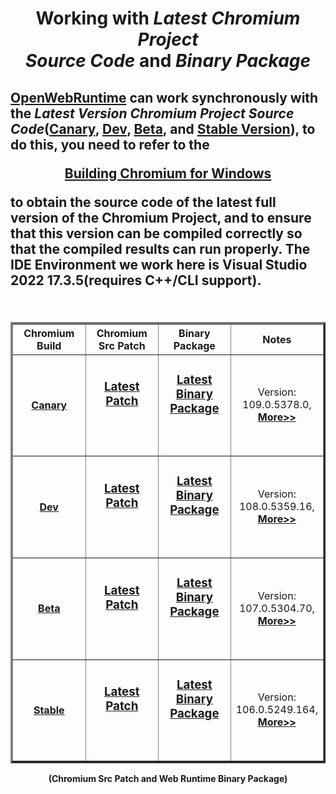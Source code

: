 
<h1 align=center>
Working with <i>Latest Chromium Project <br/>Source Code</i> and <i>Binary Package</i>
</h1>
<h2  align=left>
<p>

[OpenWebRuntime](https://github.com/TangramDev/OpenWebRunTime) can work synchronously with the <i>Latest Version Chromium Project Source Code</i>([Canary](https://github.com/TangramDev/WebRT_Chromium_Canary), [Dev](https://github.com/TangramDev/WebRT_Chromium_Dev), [Beta](https://github.com/TangramDev/WebRT_Chromium_Beta), and [Stable Version](https://github.com/TangramDev/WebRT_Chromium_Stable)), to do this, you need to refer to the 
<div align=center>

[**Building Chromium for Windows**](https://chromium.googlesource.com/chromium/src/+/main/docs/windows_build_instructions.md)</div>

to obtain the source code of the latest full version of the Chromium Project, and to ensure that this version can be compiled correctly so that the compiled results can run properly. The IDE Environment we work here is Visual Studio 2022 17.3.5(requires C++/CLI support).</p>
<div align=right>
</h2>

<center>
        <table border="3" cellpadding="3" align=center>
            <thead>
                <tr>
                    <th width="25%"> <strong>Chromium Build</strong>
                    <th width="25%"> <strong>Chromium Src Patch</strong>
                    <th width="25%"> <strong>Binary Package</strong>
                    <th> <strong>Notes</strong>
               </tr>            
	<tbody>
                <tr>
                    <td width="75">
                        <h4 align=center>
				
[Canary](https://github.com/TangramDev/WebRT_Chromium_Canary)
			</h4>
                    </td>
                    <td width="25%">
                        <h3 align=center><p>
			
[**Latest Patch**](https://github.com/TangramDev/WebRT_Chromium_Canary/archive/refs/heads/main.zip)</p>			
		     </h3>
                    </td>
                    <td width="300">
                        <h3 align=center><p>
			
[**Latest Binary Package**](https://github.com/TangramDev/WebRT_Chromium_Canary/releases/download/v109.0.5377.1/webrt_109.0.5378.0.7z)</p>			
		     </h3>
                    </td>
                    <td  align=center>
		        Version: 109.0.5378.0, [**More>>**](https://github.com/TangramDev/WebRT_Chromium_Canary/releases)
                    </td>
                <tr>
                    <td width="75">
                        <h4 align=center>
				
[Dev](https://github.com/TangramDev/WebRT_Chromium_Dev)
			</h4>
                    </td>
                    <td width="25%">
                        <h3 align=center><p>
			
[**Latest Patch**](https://github.com/TangramDev/WebRT_Chromium_Dev/archive/refs/heads/main.zip)</p>			
		     </h3>
                    </td>
                    <td width="300">
                        <h3 align=center><p>
			
[**Latest Binary Package**](https://github.com/TangramDev/WebRT_Chromium_Dev/releases/download/v108.0.5359.13/webrt_108.0.5359.16.7z)</p>			
		     </h3>
                    </td>
                    <td  align=center>
		        Version: 108.0.5359.16, [**More>>**](https://github.com/TangramDev/WebRT_Chromium_Dev/releases)
                    </td>
		<tr>
                    <td width="75">
                        <h4 align=center>
				
[Beta](https://github.com/TangramDev/WebRT_Chromium_Beta)
			</h4>
                    </td>
                    <td width="25%">
                        <h3 align=center><p>
			
[**Latest Patch**](https://github.com/TangramDev/WebRT_Chromium_Beta/archive/refs/heads/main.zip)</p>			
		     </h3>
                    </td>
		    <td width="300">
                        <h3 align=center><p>
			
[**Latest Binary Package**](https://github.com/TangramDev/WebRT_Chromium_Beta/releases/download/v107.0.5304.67/webrt_107.0.5304.70.7z)</p>			
		     </h3>
                    </td>
                    <td  align=center>
		        Version: 107.0.5304.70, [**More>>**](https://github.com/TangramDev/WebRT_Chromium_Beta/releases)
                    </td>
                <tr>
                    <td width="75">
                        <h4 align=center>
				
[Stable](https://github.com/TangramDev/WebRT_Chromium_Stable)
			</h4>
                    </td>
                    <td width="25%">
                        <h3 align=center><p>
			
[**Latest Patch**](https://github.com/TangramDev/WebRT_Chromium_Stable/archive/refs/heads/main.zip)</p>			
		     </h3>
                    </td>
                    <td width="300">
                        <h3 align=center><p>
			
[**Latest Binary Package**](https://github.com/TangramDev/WebRT_Chromium_Stable/releases/download/v106.0.5249.159/webrt_106.0.5249.164.7z)</p>		
		     </h3>
                    </td>
                    <td  align=center>
		        Version: 106.0.5249.164, [**More>>**](https://github.com/TangramDev/WebRT_Chromium_Stable/releases)
                    </td>
		</tbody>	  
        </table>
</center>
<div align=center>

**(Chromium Src Patch and Web Runtime Binary Package)**</div>

